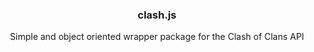 <div align="center">
  
  ### clash.js
  
  Simple and object oriented wrapper package for the Clash of Clans API
  
</div>
